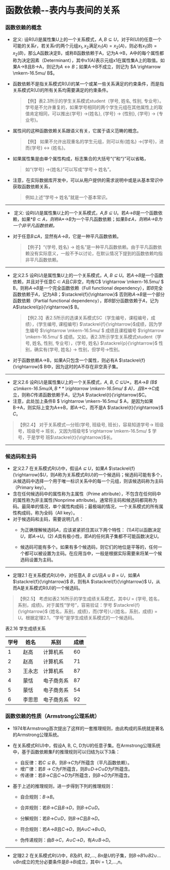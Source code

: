 # 函数依赖--表内与表间的关系

###  函数依赖的概念

+ 定义: 设R(U)是属性集U上的一个关系模式，$A, B \subseteq U$，对于R(U)的任意一个可能的关系r，若关系r的两个元组$x_1, x_2$满足$x_1(A) = x_2(A)$，则必有$x_1(B) = x_2(B)$，那么A函数决定B，或称B函数依赖于A，记为A→B，A中的每个属性都称为决定因素（Determinant），其中x1(A)表示元组x1在属性集A上的取值。如果A→B且B→A，则记为$A \leftrightarrow B$；如果A→B不成立，则记为  $A   \rightarrow \mkern-16.5mu/  B$。
+ 函数依赖不是指关系模式R(U)的某一个或某一些关系满足的约束条件，而是指关系模式R(U)的所有关系均需要满足的约束条件。

  >  【例】表2.3所示的学生关系模式student（学号, 姓名, 性别, 专业号）。学号是不允许重复的，如果学号相同的两个学生元组在其他属性上的取值肯定相同，可以推出{学号} →{姓名}, {学号} → {性别}, {学号} → {专业号}。

+ 属性间的这种函数依赖关系跟语义有关，它属于语义范畴的概念。

  > 【例】 如果不允许出现重名的学生元组，则可以有{姓名} →{学号}，进而{学号} ↔ {姓名}。

+ 如果属性集是由单个属性构成，标志集合的大括号“{”和“}”可以省略，

  > 如“{学号} →{姓名}”可以写成“学号→ 姓名”。

+ 注意，在实际数据库开发中，可以从用户提供的需求说明中或是从基本常识中获取函数依赖关系，

  > 例如上述“学号→ 姓名”就是一个基本常识。

 

------



+ ​ 定义:  设*R*(*U*)是属性集*U*上的一个关系模式，*A*,*B ⊆* *U*。若*A*→*B*是一个函数依赖，如果*$B \subset A$*，则称*A*→*B*为一个平凡函数依赖；如果B⊄*A，则称A→B为一个非平凡函数依赖。*

 

+ 对于任意*B⊆A*，显然有*A*→*B*，它是一种平凡函数依赖。

  > 【例子】“{学号, 姓名} → 姓名”是一种平凡函数依赖。由于平凡函数依赖没有实际意义，一般不予以讨论，在默认情况下提到的函数依赖均指非平凡函数依赖。

 

---



+ 定义2.5   设*R*(*U*)是属性集*U*上的一个关系模式，*A*, *B ⊆* *U*。若*A*→*B*是一个函数依赖，并且对于任意C $\subset$ *A*且*C*非空，均有C$  \rightarrow \mkern-16.5mu/  $ B，则称*A*→*B*是一个完全函数依赖（Full functional dependency），即*B*完全函数依赖于*A*，记为AB；$\stackrel{f}{\rightarrow}$ 否则称*A*→*B*是一个部分函数依赖（Partial functional dependency），即*B*部分函数依赖于*A*，记为A$\stackrel{p}{\rightarrow}$ B。

  > 【例2.3】表2.5所示的选课关系模式SC（学生编号，课程编号，成绩），{学生编号, 课程编号}     $\stackrel{f}{\rightarrow}$成绩，因为学生编号  $\rightarrow \mkern-16.5mu/ $  成绩且课程编号  $\rightarrow \mkern-16.5mu/ $  成绩。又如，表2.3所示学生关系模式student（学号, 姓名, 性别, 专业号），{学号, 姓名} $\stackrel{p}{\rightarrow}$ 性别，确实有{学号, 姓名} → 性别，但学号→性别。

+ 对于函数依赖A→B，如果A只包含一个属性，则必有A $\stackrel{f}{\rightarrow}$ B中，因为这时的A不存在非空真子集。

 

---



+ 定义2.6   设*R*(*U*)是属性集*U*上的一个关系模式，*A*, *B*, *C* ⊆U*。若*A*→*B (*B$ ⊆\mkern-16.5mu/$A, B* *$  \rightarrow \mkern-16.5mu/  $ A*)，且*B*→*C*成立，则称*C*传递函数依赖于*A*，记为*A* $\stackrel{t}{\rightarrow}$C。
+ 注意，此处加上条件B  $  \rightarrow \mkern-16.5mu/  $   A，是因为如果B→A，则实际上变为A↔B，即A→C，而不是A $\stackrel{t}{\rightarrow}$ *C*。

> 【例2.4】 对于关系模式—分班(学号, 班级号, 班长)，容易知道学号→ 班级号，班级号→ 班长，又因为班级号$  \rightarrow \mkern-16.5mu/  $ 学号，于是学号 班$\stackrel{t}{\rightarrow}$长。

-----



###  候选码和主码

+ 定义2.7   在关系模式*R*(*U*)中，假设*A ⊆* *U*，如果*A* $\stackrel{f}{\rightarrow}$*U*，则*A*称为关系模式*R*(*U*)的一个候选码；候选码可能有多个，从候选码中选择一个用于唯一标识关系中的每一个元组，则该候选码称为主码（Primary key）。
+ 含在任何候选码中的属性称为主属性（Prime attribute），不包含在任何码中的属性称为非主属性(Nonprime attribute)。通常将主码和候选码都简称为码。最简单的情况，单个属性构成码；最极端的情况，一个关系模式的所有属性构成码，称为全码（All key）。
+ 对于候选码和主码，需要说明几点：
  + 为正确理解候选码*A*，应该紧紧抓住其以下两个特性： (1)*A*可以函数决定*U*，即*A*→*U*。(2) *A*具有极小性，即*A*的任何真子集都不可能函数决定*U*。

  + 候选码可能有多个。如果有多个候选码，则它们的地位是平等的，任何一个都可以被设置为主码。在应用当中，一般是根据实际需要来将某一个候选码设置为主码。

 

----------



+ 定理2.1    在关系模式*R*(*U*)中，对任意*A*, *B ⊆U*且*A* ∪ *B* = *U*，如果*A* $\stackrel{f}{\rightarrow}$ *B*，则有A $\stackrel{f}{\rightarrow}$ U，从而A是关系模式R(U)的一个候选码。

>  【例2.5】 考虑如表2.16所示的学生成绩关系模式，其中*U* = {学号, 姓名，系别，成绩}。对于属性“学号”，容易验证：学号  $\stackrel{f}{\rightarrow}$ {姓名，系别，成绩}，而{学号}∪{姓名，系别，成绩} = *U*。根据定理2.1，“学号”是学生成绩关系模式的一个候选码。

表2.16 学生成绩关系 

| 学号 | 姓名   | 系别       | 成绩 |
| ---- | ------ | ---------- | ---- |
| 1    | 赵高   | 计算机系   | 60   |
| 2    | 赵高   | 计算机系   | 71   |
| 3    | 王永志 | 计算机系   | 87   |
| 4    | 蒙恬   | 电子商务系 | 87   |
| 5    | 蒙恬   | 电子商务系 | 54   |
| 6    | 李思思 | 电子商务系 | 92   |

 

### 函数依赖的性质（Armstrong公理系统）

+ 1974年Armstrong首次提出了这样的一套推理规则，由此构成的系统就是著名的Armstrong公理系统。
+ 在关系模式R(U)中，假设A, B, C, D为U的任意子集。在Armstrong公理系统中，基于函数依赖集F的推理规则可以归结为以下3条：
  + 自反律：若*C ⊆* *B*，则*B*→*C*为*F*所蕴含（平凡函数依赖）。
  + 增广律：若*B* → *C*为*F*所蕴含，则*B*∪*D*→*C*∪*D*为*F*所蕴含。
  + 传递律：若*B*→*C*且*C*→*D*为*F*所蕴含，则*B*→*D*为*F*所蕴含。



+ 基于上述的推理规则，进一步得到下列的推理规则：
  + 自合规则：*B*→*B*。

  + 合并规则：若*B*→*C*且*B*→*D*，则*B*→*C*∪*D*。

  + 分解规则：若*B*→*C*∪*D*，则*B*→*C*且*B*→*D*。

  + 符合规则：若*A*→*B*且*C*→*D*，则*A*∪*C*→*B*∪*D*。

  + 伪传递规则：由*B*→*C*，*A*∪*C*→*D*，有*A*∪*B*→*D*。

----



+ 定理2.2   在关系模式*R*(*U*)中，*B*及*B*1, *B*2,…, *Bn*是*U*的子集，则*B*→*B*1∪*B*2∪…∪*Bn*成立的充分必要条件是*B*→*Bi*成立，其中*i* = 1,2,…,*n*。

 

 